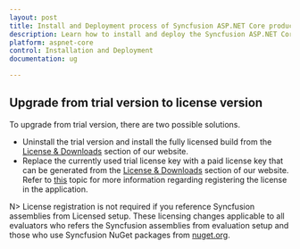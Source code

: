 ```yaml
---
layout: post
title: Install and Deployment process of Syncfusion ASP.NET Core products
description: Learn how to install and deploy the Syncfusion ASP.NET Core component
platform: aspnet-core
control: Installation and Deployment
documentation: ug

---
```


## Upgrade from trial version to license version

To upgrade from trial version, there are two possible solutions.

* Uninstall the trial version and install the fully licensed build from the [License & Downloads](https://www.syncfusion.com/account/downloads) section of our website.  
* Replace the currently used trial license key with a paid license key that can be generated from the [License & Downloads](https://www.syncfusion.com/account/downloads) section of our website. Refer to [this](https://help.syncfusion.com/common/essential-studio/licensing/license-key#aspnet-core) topic for more information regarding registering the license in the application.

N> License registration is not required if you reference Syncfusion assemblies from Licensed setup. These licensing changes applicable to all evaluators who refers the Syncfusion assemblies from evaluation setup and those who use Syncfusion NuGet packages from [nuget.org](https://www.nuget.org/).
